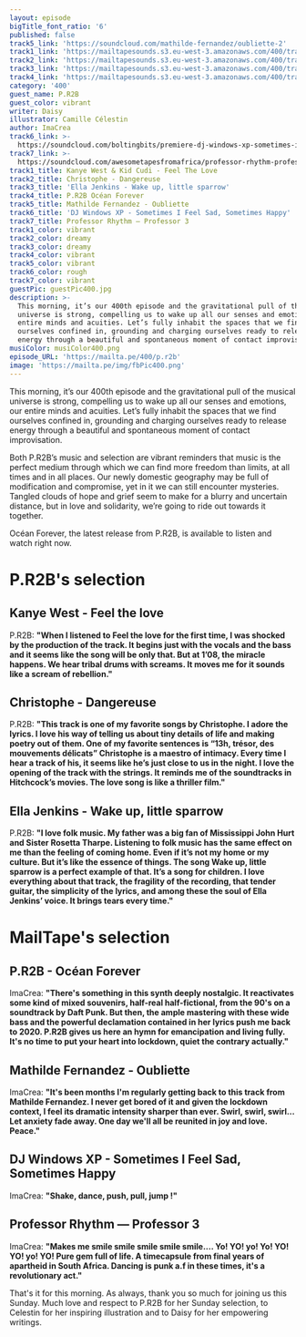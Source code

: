 ```yaml
---
layout: episode
bigTitle_font_ratio: '6'
published: false
track5_link: 'https://soundcloud.com/mathilde-fernandez/oubliette-2'
track1_link: 'https://mailtapesounds.s3.eu-west-3.amazonaws.com/400/track1.mp3'
track2_link: 'https://mailtapesounds.s3.eu-west-3.amazonaws.com/400/track2.mp3'
track3_link: 'https://mailtapesounds.s3.eu-west-3.amazonaws.com/400/track3.mp3'
track4_link: 'https://mailtapesounds.s3.eu-west-3.amazonaws.com/400/track4.mp3'
category: '400'
guest_name: P.R2B
guest_color: vibrant
writer: Daisy
illustrator: Camille Célestin
author: ImaCrea
track6_link: >-
  https://soundcloud.com/boltingbits/premiere-dj-windows-xp-sometimes-i-feel-sad-sometimes-happy
track7_link: >-
  https://soundcloud.com/awesometapesfromafrica/professor-rhythm-professor-3-coming-out-1-june
track1_title: Kanye West & Kid Cudi - Feel The Love
track2_title: Christophe - Dangereuse
track3_title: 'Ella Jenkins - Wake up, little sparrow'
track4_title: P.R2B Océan Forever
track5_title: Mathilde Fernandez - Oubliette
track6_title: 'DJ Windows XP - Sometimes I Feel Sad, Sometimes Happy'
track7_title: Professor Rhythm — Professor 3
track1_color: vibrant
track2_color: dreamy
track3_color: dreamy
track4_color: vibrant
track5_color: vibrant
track6_color: rough
track7_color: vibrant
guestPic: guestPic400.jpg
description: >-
  This morning, it’s our 400th episode and the gravitational pull of the musical
  universe is strong, compelling us to wake up all our senses and emotions, our
  entire minds and acuities. Let’s fully inhabit the spaces that we find
  ourselves confined in, grounding and charging ourselves ready to release
  energy through a beautiful and spontaneous moment of contact improvisation.
musiColor: musiColor400.png
episode_URL: 'https://mailta.pe/400/p.r2b'
image: 'https://mailta.pe/img/fbPic400.png'
---
```

<p id="introduction">This morning, it’s our 400th episode and the gravitational pull of the musical universe is strong, compelling us to wake up all our senses and emotions, our entire minds and acuities. Let’s fully inhabit the spaces that we find ourselves confined in, grounding and charging ourselves ready to release energy through a beautiful and spontaneous moment of contact improvisation.

Both P.R2B’s music and selection are vibrant reminders that music is the perfect medium through which we can find more freedom than limits, at all times and in all places. Our newly domestic geography may be full of modification and compromise, yet in it we can still encounter mysteries. Tangled clouds of hope and grief seem to make for a blurry and uncertain distance, but in love and solidarity, we’re going to ride out towards it together.

Océan Forever, the latest release from P.R2B, is available to listen and watch right now.
</p>


# P.R2B's selection

## Kanye West - Feel the love

P.R2B: **"**When I listened to Feel the love for the first time, I was shocked by the production of the track.
It begins just with the vocals and the bass and it seems like the song will be only that. But at 1’08, the miracle happens. We hear tribal drums with screams. It moves me for it sounds like a scream of rebellion.**"**

## Christophe - Dangereuse

P.R2B: **"**This track is one of my favorite songs by Christophe. I adore the lyrics. I love his way of telling us about tiny details of life and making poetry out of them.
One of my favorite sentences is “13h, trésor, des mouvements délicats”
Christophe is a maestro of intimacy. Every time I hear a track of his, it seems like he’s just close to us in the night.
I love the opening of the track with the strings. It reminds me of the soundtracks in Hitchcock’s movies. The love song is like a thriller film.**"**

## Ella Jenkins - Wake up, little sparrow

P.R2B: **"**I love folk music. My father was a big fan of Mississippi John Hurt and Sister Rosetta Tharpe.
Listening to folk music has the same effect on me than the feeling of coming home. Even if it’s not my home or my culture. But it’s like the essence of things.
The song Wake up, little sparrow is a perfect example of that. It’s a song for children. I love everything about that track, the fragility of the recording, that tender guitar, the simplicity of the lyrics, and among these the soul of Ella Jenkins’ voice. It brings tears every time.**"**

# MailTape's selection

## P.R2B - Océan Forever
ImaCrea: **"**There's something in this synth deeply nostalgic. It reactivates some kind of mixed souvenirs, half-real half-fictional, from the 90's on a soundtrack by Daft Punk. But then, the ample mastering with these wide bass and the powerful declamation contained in her lyrics push me back to 2020. P.R2B gives us here an hymn for emancipation and living fully. It's no time to put your heart into lockdown, quiet the contrary actually.**"**

## Mathilde Fernandez - Oubliette
ImaCrea: **"**It's been months I'm regularly getting back to this track from Mathilde Fernandez. I never get bored of it and given the lockdown context, I feel its dramatic intensity sharper than ever. Swirl, swirl, swirl... Let anxiety fade away. One day we'll all be reunited in joy and love. Peace.**"**

## DJ Windows XP - Sometimes I Feel Sad, Sometimes Happy
ImaCrea: **"**Shake, dance, push, pull, jump !**"**

## Professor Rhythm — Professor 3
ImaCrea: **"**Makes me smile smile smile smile smile.... Yo! YO! yo! Yo! YO! YO! yo! YO! Pure gem full of life. A timecapsule from final years of apartheid in South Africa. Dancing is punk a.f in these times, it's a revolutionary act.**"**


<p id="outroduction">That's it for this morning. As always, thank you so much for joining us this Sunday. Much love and respect to P.R2B for her Sunday selection, to Celestin for her inspiring illustration and to Daisy for her empowering writings.</p>
